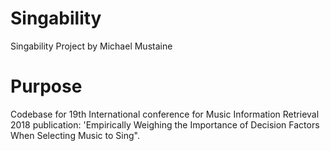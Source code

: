 # Singability
Singability Project by Michael Mustaine

# Purpose
Codebase for 19th International conference for Music Information Retrieval 2018 publication: 'Empirically Weighing the Importance of Decision Factors When Selecting Music to Sing".
